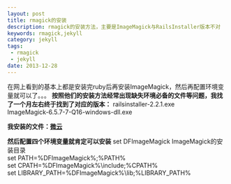 ```yaml
---
layout: post
title: rmagick的安装
description: rmagick的安装方法，主要是ImageMagick与RailsInstaller版本不对
keywords: rmagick,jekyll
category: jekyll
tags:
 - rmagick
 - jekyll
date: 2013-12-28
---
```

在网上看到的基本上都是安装完ruby后再安装ImageMagick，然后再配置环境变量就可以了。。。
**按照他们的安装方法经常出现缺失环境必备的文件等问题，我找了一个月左右终于找到了对应的版本：**
railsinstaller-2.2.1.exe<br>
ImageMagick-6.5.7-7-Q16-windows-dll.exe

**我安装的文件：<a href="http://url.cn/VajhlO">微云</a>**

**然后配置四个环境变量就肯定可以安装**
set DFImageMagick ImageMagick的安装目录<br>
set PATH=%DFImageMagick%;%PATH%<br>
set CPATH=%DFImageMagick%\include;%CPATH%<br>
set LIBRARY_PATH=%DFImageMagick%\lib;%LIBRARY_PATH%<br>